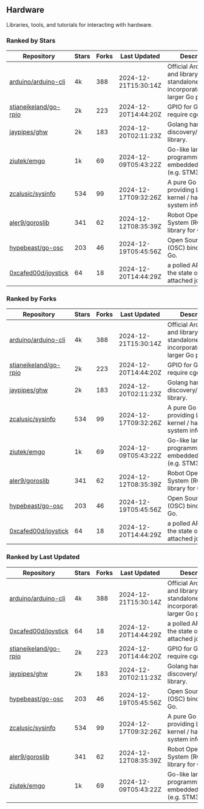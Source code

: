 ## Hardware

Libraries, tools, and tutorials for interacting with hardware.

### Ranked by Stars

| Repository | Stars | Forks | Last Updated | Description | 
|------------|-------|-------|--------------|-------------|
| [arduino/arduino-cli](https://github.com/arduino/arduino-cli) | 4k | 388 | 2024-12-21T15:30:14Z |  Official Arduino CLI and library. Can run standalone, or be incorporated into larger Go projects. |
| [stianeikeland/go-rpio](https://github.com/stianeikeland/go-rpio) | 2k | 223 | 2024-12-20T14:44:20Z |  GPIO for Go, doesn't require cgo. |
| [jaypipes/ghw](https://github.com/jaypipes/ghw) | 2k | 183 | 2024-12-20T02:11:23Z |  Golang hardware discovery/inspection library. |
| [ziutek/emgo](https://github.com/ziutek/emgo) | 1k | 69 | 2024-12-09T05:43:22Z |  Go-like language for programming embedded systems (e.g. STM32 MCU). |
| [zcalusic/sysinfo](https://github.com/zcalusic/sysinfo) | 534 | 99 | 2024-12-17T09:32:26Z |  A pure Go library providing Linux OS / kernel / hardware system information. |
| [aler9/goroslib](https://github.com/aler9/goroslib) | 341 | 62 | 2024-12-12T08:35:39Z |  Robot Operating System (ROS) library for Go. |
| [hypebeast/go-osc](https://github.com/hypebeast/go-osc) | 203 | 46 | 2024-12-19T05:45:56Z |  Open Sound Control (OSC) bindings for Go. |
| [0xcafed00d/joystick](https://github.com/0xcafed00d/joystick) | 64 | 18 | 2024-12-20T14:44:29Z |  a polled API to read the state of an attached joystick. |

### Ranked by Forks

| Repository | Stars | Forks | Last Updated | Description | 
|------------|-------|-------|--------------|-------------|
| [arduino/arduino-cli](https://github.com/arduino/arduino-cli) | 4k | 388 | 2024-12-21T15:30:14Z |  Official Arduino CLI and library. Can run standalone, or be incorporated into larger Go projects. |
| [stianeikeland/go-rpio](https://github.com/stianeikeland/go-rpio) | 2k | 223 | 2024-12-20T14:44:20Z |  GPIO for Go, doesn't require cgo. |
| [jaypipes/ghw](https://github.com/jaypipes/ghw) | 2k | 183 | 2024-12-20T02:11:23Z |  Golang hardware discovery/inspection library. |
| [zcalusic/sysinfo](https://github.com/zcalusic/sysinfo) | 534 | 99 | 2024-12-17T09:32:26Z |  A pure Go library providing Linux OS / kernel / hardware system information. |
| [ziutek/emgo](https://github.com/ziutek/emgo) | 1k | 69 | 2024-12-09T05:43:22Z |  Go-like language for programming embedded systems (e.g. STM32 MCU). |
| [aler9/goroslib](https://github.com/aler9/goroslib) | 341 | 62 | 2024-12-12T08:35:39Z |  Robot Operating System (ROS) library for Go. |
| [hypebeast/go-osc](https://github.com/hypebeast/go-osc) | 203 | 46 | 2024-12-19T05:45:56Z |  Open Sound Control (OSC) bindings for Go. |
| [0xcafed00d/joystick](https://github.com/0xcafed00d/joystick) | 64 | 18 | 2024-12-20T14:44:29Z |  a polled API to read the state of an attached joystick. |

### Ranked by Last Updated

| Repository | Stars | Forks | Last Updated | Description | 
|------------|-------|-------|--------------|-------------|
| [arduino/arduino-cli](https://github.com/arduino/arduino-cli) | 4k | 388 | 2024-12-21T15:30:14Z |  Official Arduino CLI and library. Can run standalone, or be incorporated into larger Go projects. |
| [0xcafed00d/joystick](https://github.com/0xcafed00d/joystick) | 64 | 18 | 2024-12-20T14:44:29Z |  a polled API to read the state of an attached joystick. |
| [stianeikeland/go-rpio](https://github.com/stianeikeland/go-rpio) | 2k | 223 | 2024-12-20T14:44:20Z |  GPIO for Go, doesn't require cgo. |
| [jaypipes/ghw](https://github.com/jaypipes/ghw) | 2k | 183 | 2024-12-20T02:11:23Z |  Golang hardware discovery/inspection library. |
| [hypebeast/go-osc](https://github.com/hypebeast/go-osc) | 203 | 46 | 2024-12-19T05:45:56Z |  Open Sound Control (OSC) bindings for Go. |
| [zcalusic/sysinfo](https://github.com/zcalusic/sysinfo) | 534 | 99 | 2024-12-17T09:32:26Z |  A pure Go library providing Linux OS / kernel / hardware system information. |
| [aler9/goroslib](https://github.com/aler9/goroslib) | 341 | 62 | 2024-12-12T08:35:39Z |  Robot Operating System (ROS) library for Go. |
| [ziutek/emgo](https://github.com/ziutek/emgo) | 1k | 69 | 2024-12-09T05:43:22Z |  Go-like language for programming embedded systems (e.g. STM32 MCU). |

